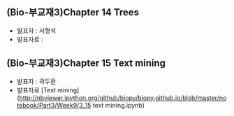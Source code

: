 ## (Bio-부교재3)Chapter 14 Trees
- 발표자 : 서형석
- 발표자료 :

## (Bio-부교재3)Chapter 15 Text mining
- 발표자 : 곽두환
- 발표자료 [Text mining](http://nbviewer.ipython.org/github/biopy/biopy.github.io/blob/master/notebook/Part3/Week9/3_15 text mining.ipynb)